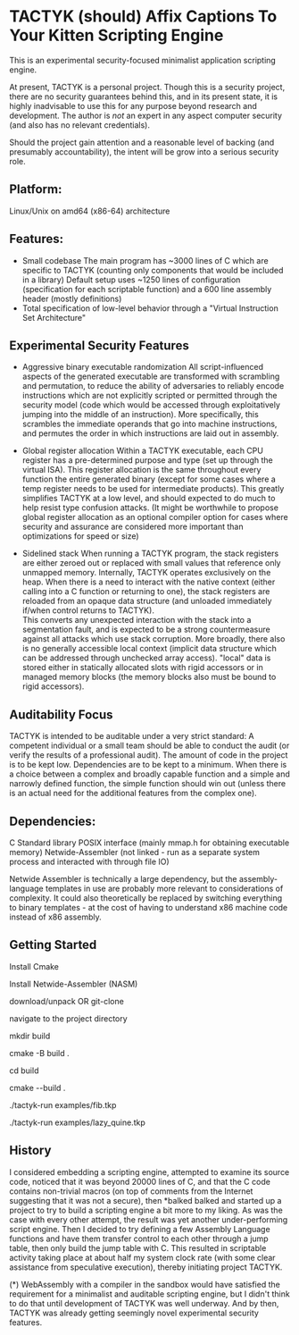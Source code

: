 # TACTYK (should) Affix Captions To Your Kitten Scripting Engine

This is an experimental security-focused minimalist application scripting engine.

At present, TACTYK is a personal project.  Though this is a security project, there are no security guarantees behind this, and in its present state, it is highly inadvisable to use this for any purpose beyond research and development.  The author is *not* an expert in any aspect computer security (and also has no relevant credentials).  

Should the project gain attention and a reasonable level of backing (and presumably accountability), the intent will be grow into a serious security role.

## Platform:
Linux/Unix on amd64 (x86-64) architecture

## Features:
- Small codebase 
  The main program has ~3000 lines of C which are specific to TACTYK (counting only components that would be included in a library)
  Default setup uses ~1250 lines of configuration (specification for each scriptable function) and a 600 line assembly header (mostly definitions)
- Total specification of low-level behavior through a "Virtual Instruction Set Architecture"

## Experimental Security Features
- Aggressive binary executable randomization
  All script-influenced aspects of the generated executable are transformed with scrambling and permutation, to reduce the ability of adversaries to
  reliably encode instructions which are not explicitly scripted or permitted through the security model (code which would be accessed through exploitatively
  jumping into the middle of an instruction).  More specifically, this scrambles the immediate operands that go into machine instructions, and permutes 
  the order in which instructions are laid out in assembly.

- Global register allocation
  Within a TACTYK executable, each CPU register has a pre-determined purpose and type (set up through the virtual ISA).  This register allocation is the same
  throughout every function the entire generated binary (except for some cases where a temp register needs to be used for intermediate products).
  This greatly simplifies TACTYK at a low level, and should expected to do much to help resist type confusion attacks.
  (It might be worthwhile to propose global register allocation as an optional compiler option for cases where security and assurance are considered more important
  than optimizations for speed or size)

- Sidelined stack
  When running a TACTYK program, the stack registers are either zeroed out or replaced with small values that reference only unmapped memory.  Internally, TACTYK
  operates exclusively on the heap.  When there is a need to interact with the native context (either calling into a C function or returning to one), the stack 
  registers are reloaded from an opaque data structure (and unloaded immediately if/when control returns to TACTYK).  
  This converts any unexpected interaction with the stack into a segmentation fault, and is expected to be a strong countermeasure against all attacks which
  use stack corruption.
  More broadly, there also is no generally accessible local context (implicit data structure which can be addressed through unchecked array access).  "local" data
  is stored either in statically allocated slots with rigid accessors or in managed memory blocks (the memory blocks also must be bound to rigid accessors).

## Auditability Focus
TACTYK is intended to be auditable under a very strict standard:  A competent individual or a small team should be able to conduct the audit (or verify the results of a professional audit).  The amount of code in the project is to be kept low.  Dependencies are to be kept to a minimum.  When there is a choice between a complex and 
broadly capable function and a simple and narrowly defined function, the simple function should win out (unless there is an actual need for the additional features from
the complex one).  


## Dependencies:
C Standard library
POSIX interface (mainly mmap.h for obtaining executable memory)
Netwide-Assembler (not linked - run as a separate system process and interacted with through file IO)

Netwide Assembler is technically a large dependency, but the assembly-language templates in use are probably more relevant to considerations of complexity.  It could also theoretically be replaced by switching everything to binary templates - at the cost of having to understand x86 machine code instead of x86 assembly.


## Getting Started

Install Cmake

Install Netwide-Assembler (NASM)

download/unpack OR git-clone

navigate to the project directory

mkdir build

cmake -B build .

cd build

cmake --build .

./tactyk-run examples/fib.tkp

./tactyk-run examples/lazy_quine.tkp


## History
I considered embedding a scripting engine, attempted to examine its source code, noticed that it was beyond 20000 lines of C, and that the C code contains non-trivial 
macros (on top of comments from the Internet suggesting that it was not a secure), then *balked balked and started up a project to try to build a scripting engine a bit 
more to my liking.  As was the case with every other attempt, the result was yet another under-performing script engine.  Then I decided to try defining a few Assembly Language functions and have them transfer control to each other through a jump table, then only build the jump table with C.  This resulted in scriptable activity taking place at about half my system clock rate (with some clear assistance from speculative execution), thereby initiating project TACTYK.  

(*) WebAssembly with a compiler in the sandbox would have satisfied the requirement for a minimalist and auditable scripting engine, but I didn't think to do that until development of TACTYK was well underway.  And by then, TACTYK was already getting seemingly novel experimental security features.




